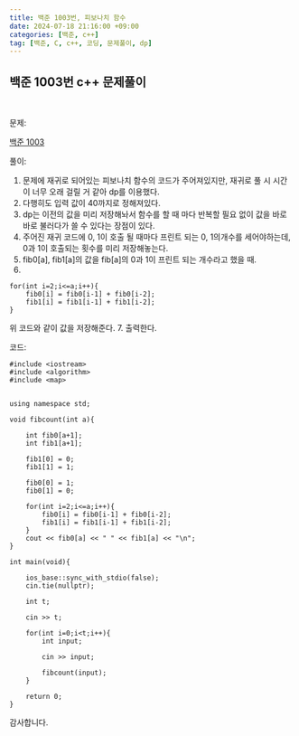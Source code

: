 ```yaml
---
title: 백준 1003번, 피보나치 함수
date: 2024-07-18 21:16:00 +09:00
categories: [백준, c++]
tag: [백준, C, c++, 코딩, 문제풀이, dp]
---
```


## 백준 1003번 c++ 문제풀이
<br>

문제:

[백준 1003](https://www.acmicpc.net/problem/1003)

풀이:

1. 문제에 재귀로 되어있는 피보나치 함수의 코드가 주어져있지만, 재귀로 풀 시 시간이 너무 오래 걸릴 거 같아 dp를 이용했다.
2. 다행히도 입력 값이 40까지로 정해져있다.
3. dp는 이전의 값을 미리 저장해놔서 함수를 할 때 마다 반복할 필요 없이 값을 바로바로 불러다가 쓸 수 있다는 장점이 있다.
4. 주어진 재귀 코드에 0, 1이 호출 될 때마다 프린트 되는 0, 1의개수를 세어야하는데, 0과 1이 호출되는 횟수를 미리 저장해놓는다.
5. fib0[a], fib1[a]의 값을 fib[a]의 0과 1이 프린트 되는 개수라고 했을 때.
6.  

    for(int i=2;i<=a;i++){
        fib0[i] = fib0[i-1] + fib0[i-2];
        fib1[i] = fib1[i-1] + fib1[i-2];
    }

위 코드와 같이 값을 저장해준다. 
7. 출력한다.

코드:

    #include <iostream>
    #include <algorithm>
    #include <map>


    using namespace std;

    void fibcount(int a){
        
        int fib0[a+1];
        int fib1[a+1];

        fib1[0] = 0;
        fib1[1] = 1;

        fib0[0] = 1;
        fib0[1] = 0;
        
        for(int i=2;i<=a;i++){
            fib0[i] = fib0[i-1] + fib0[i-2];
            fib1[i] = fib1[i-1] + fib1[i-2];
        }
        cout << fib0[a] << " " << fib1[a] << "\n";
    }

    int main(void){

        ios_base::sync_with_stdio(false);
        cin.tie(nullptr);
        
        int t;

        cin >> t;

        for(int i=0;i<t;i++){
            int input;

            cin >> input;

            fibcount(input);
        }

        return 0;   
    }   

감사합니다.